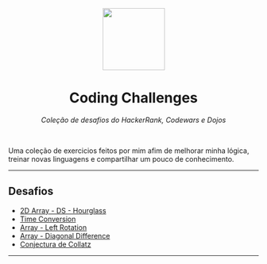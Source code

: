 <div align="center">
  <a href="https://github.com/appalaszynski/javascript-exercises">
    <img src="https://user-images.githubusercontent.com/35331661/42527869-27757618-847a-11e8-92f0-ab671ea0d200.png" height="125px">
  </a>
  <h1>Coding Challenges</h1>
  <p>
    <em>Coleção de desafios do HackerRank, Codewars e Dojos</em>
  </p>
  <br>
</div>

Uma coleção de exercicios feitos por mim afim de melhorar minha lógica, treinar novas linguagens e compartilhar um pouco de conhecimento.

---

## Desafios

- [2D Array - DS - Hourglass](https://www.hackerrank.com/challenges/2d-array/problem)
- [Time Conversion](https://www.hackerrank.com/challenges/time-conversion/problem?isFullScreen=false)
- [Array - Left Rotation](https://www.hackerrank.com/challenges/ctci-array-left-rotation/problem?h_l=interview&playlist_slugs%5B%5D=interview-preparation-kit&playlist_slugs%5B%5D=arrays)
- [Array - Diagonal Difference](https://www.hackerrank.com/challenges/diagonal-difference/problem)
- [Conjectura de Collatz](http://en.wikipedia.org/wiki/Collatz_conjecture)
---
